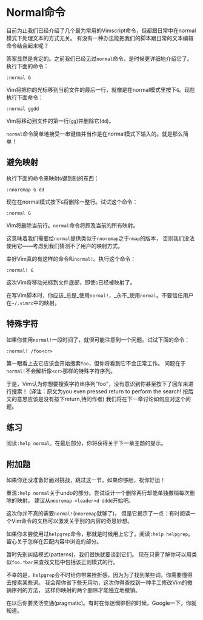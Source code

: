 # Normal命令

目前为止我们已经介绍了几个最为常用的Vimscript命令，但都跟日常中在normal模式下处理文本的方式无关。
有没有一种办法能把我们的脚本跟日常的文本编辑命令结合起来呢？

答案显然是肯定的。之前我们已经见过`normal`命令，是时候更详细地介绍它了。 执行下面的命令：

    
    
    :normal G

Vim将把你的光标移到当前文件的最后一行，就像是在normal模式里按下`G`。现在执行下面命令：

    
    
    :normal ggdd

Vim将移动到文件的第一行(`gg`)并删除它(`dd`)。

`normal`命令简单地接受一串键值并当作是在normal模式下输入的。就是那么简单！

## 避免映射

执行下面的命令来映射`G`键到别的东西：

    
    
    :nnoremap G dd

现在在normal模式按下`G`将删除一整行。试试这个命令：

    
    
    :normal G

Vim将删除当前行。`normal`命令将顾及当前的所有映射。

这意味着我们需要给`normal`提供类似于`nnoremap`之于`nmap`的版本， 否则我们没法使用它——考虑到我们猜测不了用户的映射方式。

幸好Vim真的有这样的命令叫`normal!`。执行这个命令：

    
    
    :normal! G

这次Vim将移动光标到文件底部，即使`G`已经被映射了。

在写Vim脚本时，你应该_总是_使用`normal!`，_永不_使用`normal`。不要信任用户在`~/.vimrc`中的映射。

## 特殊字符

如果你使用`normal!`一段时间了，就很可能注意到一个问题。试试下面的命令：

    
    
    :normal! /foo<cr>

第一眼看上去它应该会开始搜索`foo`，但你将看到它不会正常工作。 问题在于`normal!`不会解析像`<cr>`那样的特殊字符序列。

于是，Vim认为你想要搜索字符串序列"foo"，没有意识到你甚至按下了回车来进行搜索！ (译注：原文为you even pressed return to
perform the search! 按后文的意思应该是没有按下return,待问作者) 我们将在下一章讨论如何应对这个问题。

## 练习

阅读`:help normal`。在最后部分，你将获得关于下一章主题的提示。

## 附加题

如果你还没准备好面对挑战，跳过这一节。如果你够胆，祝你好运！

重温`:help normal`关于undo的部分。尝试设计一个删除两行却能单独撤销每次删除的映射。 建议从`nnoremap <leader>d
dddd`开始吧。

这次你并不真的需要`normal!`(`nnoremap`就够了)， 但是它揭示了一点：有时阅读一个Vim命令的文档可以激发关于别的内容的奇思妙想。

如果你未尝使用过`helpgrep`命令，那就是时候用上它了。阅读`:help helpgrep`。 留心关于怎样在匹配内容中浏览的部分。

暂时先别纠结模式(patterns)，我们很快就要谈到它们。 现在只需了解你可以用类似`foo.*bar`来查找文档中包括该正则模式的行。

不幸的是，`helpgrep`会不时给你带来挫折感，因为为了找到某些词，你需要懂得去搜索某些词。
我会帮你省下些无用功，这次你得查找到一种手工修改Vim的撤销序列的方法， 这样你映射的两个删除才能独立地撤销。

在以后你要灵活变通(pragmatic)。有时在你迷惘徘徊的时候，Google一下，你就知道。

